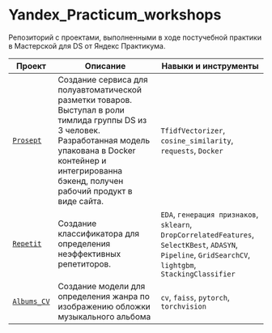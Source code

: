 # Yandex_Practicum_workshops

Репозиторий с проектами, выполненными в ходе постучебной практики в Мастерской для DS от Яндекс Практикума.

| **Проект**  | **Описание** |   **Навыки и инструменты** |
| --- | --- | --- |
| [`Prosept`](https://github.com/pzae/Yandex_Practicum_workshops/tree/main/Prosept) | Cоздание сервиса для полуавтоматической разметки товаров. Выступал в роли тимлида группы DS из 3 человек. Разработанная модель упакована в Docker контейнер и интегрированна бэкенд, получен рабочий продукт в виде сайта. | `TfidfVectorizer`, `cosine_similarity`, `requests`, `Docker` |
| [`Repetit`](https://github.com/pzae/Yandex_Practicum_workshops/tree/main/Repetit) | Создание классификатора для определения неэффективных репетиторов. | `EDA`, `генерация признаков`, `sklearn`, `DropCorrelatedFeatures`, `SelectKBest`, `ADASYN`, `Pipeline`, `GridSearchCV`, `lightgbm`, `StackingClassifier` |
| [`Albums_CV`](https://github.com/pzae/Yandex_Practicum_workshops/tree/main/Albums-CV) | Создание модели для определения жанра по изображению обложки музыкального альбома | `cv`, `faiss`, `pytorch`, `torchvision` |
